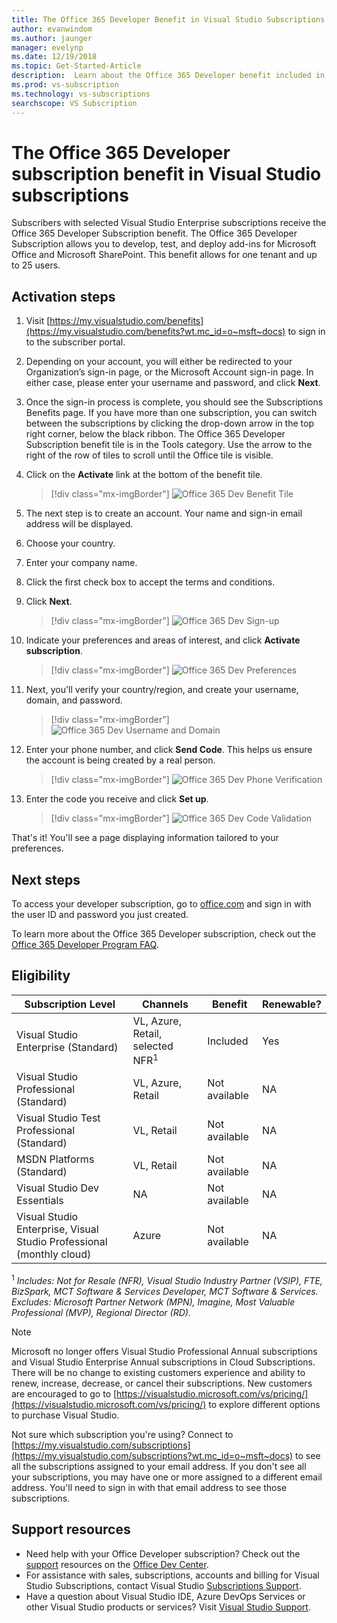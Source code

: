```yaml
---
title: The Office 365 Developer Benefit in Visual Studio Subscriptions | Microsoft Docs
author: evanwindom
ms.author: jaunger
manager: evelynp
ms.date: 12/19/2018
ms.topic: Get-Started-Article
description:  Learn about the Office 365 Developer benefit included in your Visual Studio subscription.
ms.prod: vs-subscription
ms.technology: vs-subscriptions
searchscope: VS Subscription
---
```


# The Office 365 Developer subscription benefit in Visual Studio subscriptions

Subscribers with selected Visual Studio Enterprise subscriptions receive the Office 365 Developer Subscription benefit.  The Office 365 Developer Subscription allows you to develop, test, and deploy add-ins for Microsoft Office and Microsoft SharePoint.  This benefit allows for one tenant and up to 25 users.

## Activation steps

1. Visit [https://my.visualstudio.com/benefits](https://my.visualstudio.com/benefits?wt.mc_id=o~msft~docs) to sign in to the subscriber portal.

2. Depending on your account, you will either be redirected to your Organization’s sign-in page, or the Microsoft Account sign-in page.   In either case, please enter your username and password, and click **Next**.

3. Once the sign-in process is complete, you should see the Subscriptions Benefits page.  If you have more than one subscription, you can switch between the subscriptions by clicking the drop-down arrow in the top right corner, below the black ribbon.  The Office 365 Developer Subscription benefit tile is in the Tools category.  Use the arrow to the right of the row of tiles to scroll until the Office tile is visible.

4. Click on the **Activate** link at the bottom of the benefit tile.
   > [!div class="mx-imgBorder"]
   > ![Office 365 Dev Benefit Tile](_img/vs-office-dev/vs-office-dev-tile.png)

5. The next step is to create an account.  Your name and sign-in email address will be displayed.
6. Choose your country.
7. Enter your company name.
8. Click the first check box to accept the terms and conditions.
9. Click **Next**.
   > [!div class="mx-imgBorder"]
   > ![Office 365 Dev Sign-up](_img/vs-office-dev/vs-office-dev-signup.png)

10. Indicate your preferences and areas of interest, and click **Activate subscription**.
    > [!div class="mx-imgBorder"]
    > ![Office 365 Dev Preferences](_img/vs-office-dev/vs-office-dev-preferences.png)

11. Next, you'll verify your country/region, and create your username, domain, and password.
    > [!div class="mx-imgBorder"]
    > ![Office 365 Dev Username and Domain](_img/vs-office-dev/vs-office-dev-domain.png)

12. Enter your phone number, and click **Send Code**.  This helps us ensure the account is being created by a real person.
    > [!div class="mx-imgBorder"]
    > ![Office 365 Dev Phone Verification](_img/vs-office-dev/vs-office-dev-send-code.png)

13. Enter the code you receive and click **Set up**.
    > [!div class="mx-imgBorder"]
    > ![Office 365 Dev Code Validation](_img/vs-office-dev/vs-office-dev-setup.png)

That's it!  You'll see a page displaying information tailored to your preferences.

## Next steps

To access your developer subscription, go to [office.com](https://www.office.com) and sign in with the user ID and password you just created.

To learn more about the Office 365 Developer subscription, check out the [Office 365 Developer Program FAQ](/office/developer-program/office-365-developer-program-faq).

## Eligibility

| Subscription Level                                                 |     Channels                                            | Benefit                                                          | Renewable?    |
|--------------------------------------------------------------------|---------------------------------------------------------|------------------------------------------------------------------|---------------|
| Visual Studio Enterprise (Standard)   | VL, Azure, Retail,  selected NFR<sup>1</sup> | Included      |  Yes          |
| Visual Studio Professional (Standard) | VL, Azure, Retail                                       | Not available                                                            |NA         |
| Visual Studio Test Professional (Standard)                         | VL, Retail                                              | Not available                                             |  NA         |
| MSDN Platforms (Standard)                                          | VL, Retail                                              | Not available                                              | NA         |
| Visual Studio Dev Essentials | NA  | Not available |NA |
| Visual Studio Enterprise, Visual Studio Professional (monthly cloud) | Azure                                       | Not available                                                           |NA|

<sup>1</sup>  *Includes:  Not for Resale (NFR), Visual Studio Industry Partner (VSIP), FTE, BizSpark,  MCT Software & Services Developer, MCT Software & Services.  Excludes:  Microsoft Partner Network (MPN), Imagine, Most Valuable Professional (MVP), Regional Director (RD).*


> [!NOTE]
> Microsoft no longer offers Visual Studio Professional Annual subscriptions and Visual Studio Enterprise Annual subscriptions in Cloud Subscriptions. There will be no change to existing customers experience and ability to renew, increase, decrease, or cancel their subscriptions. New customers are encouraged to go to [https://visualstudio.microsoft.com/vs/pricing/](https://visualstudio.microsoft.com/vs/pricing/) to explore different options to purchase Visual Studio.


Not sure which subscription you're using?  Connect to [https://my.visualstudio.com/subscriptions](https://my.visualstudio.com/subscriptions?wt.mc_id=o~msft~docs) to see all the subscriptions assigned to your email address. If you don't see all your subscriptions, you may have one or more assigned to a different email address.  You'll need to sign in with that email address to see those subscriptions.

## Support resources

-  Need help with your Office Developer subscription? Check out the [support](https://developer.microsoft.com/office/support) resources on the [Office Dev Center](https://developer.microsoft.com/office).
-  For assistance with sales, subscriptions, accounts and billing for Visual Studio Subscriptions, contact Visual Studio [Subscriptions Support](https://visualstudio.microsoft.com/subscriptions/support/).
-  Have a question about Visual Studio IDE, Azure DevOps Services or other Visual Studio products or services?  Visit [Visual Studio Support](https://visualstudio.microsoft.com/support/).
